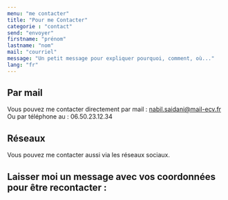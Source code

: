 ```yaml
---
menu: "me contacter"
title: "Pour me Contacter"
categorie : "contact"
send: "envoyer"
firstname: "prénom"
lastname: "nom"
mail: "courriel"
message: "Un petit message pour expliquer pourquoi, comment, où..."
lang: "fr"
---
```


## Par mail

Vous pouvez me contacter directement par mail : nabil.saidani@mail-ecv.fr
Ou par téléphone au : 06.50.23.12.34

## Réseaux

Vous pouvez me contacter aussi via les réseaux sociaux.

## Laisser moi un message avec vos coordonnées pour être recontacter : 